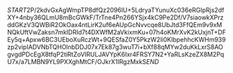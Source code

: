 $START$2P/2kdvGxAgWmpTP8dfQz2096lU+5LdryaTYunuXc036eRGIpRjs2dfXY+4nby36QLmU8mBcGWkF/TrTne4Pn266YSjx4kC9Pe2Df/V7siaowkXPrzddGKzV3QWBiR2OkOax4ntLirK2uf6eAUpGcNvvcqe8UbJtd3FfQEm9v9xMNQkUftVwZaksn7mkIDRId7t4DXWfM2aVkixmKu+07h4oKMrXvK2kUxjnT+DFEy5q+Apxw6BC3UEboXuRczWt+9QESfaZ0Y5PkzW2li0KIbpehhcKWHm939zp2vipIADVNbTQHOlnbDDJ07x7Ek87g3wuT7i+bXf88qMYw2duKkLxrS8AOgvgdPDcEgX8tfqP2tiRtZoVIRULJAVYpK6Ixr4FRSY7N2+YaRLsKzeZX8M2PqU7x/a7LMBN9YL9PXXghMtCF/OJkrX1IRgzMxkS$END$
